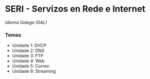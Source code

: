# SERI - Servizos en Rede e Internet

*Idioma Galego (GAL)*

### Temas

- Unidade 1: DHCP
- Unidade 2: DNS
- Unidade 3: FTP
- Unidade 4: Web
- Unidade 5: Correo
- Unidade 6: Streaming
